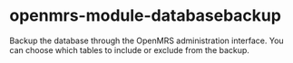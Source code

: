 # openmrs-module-databasebackup
Backup the database through the OpenMRS administration interface. You can choose which tables to include or exclude from the backup.